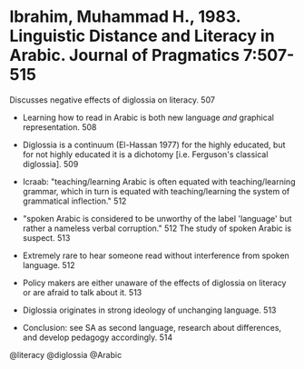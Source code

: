 # Ibrahim, Muhammad H., 1983. Linguistic Distance and Literacy in Arabic. Journal of Pragmatics 7:507-515

Discusses negative effects of diglossia on literacy. 507

- Learning how to read in Arabic is both new language *and* graphical representation. 508

- Diglossia is a continuum (El-Hassan 1977) for the highly educated, but for not highly educated it is a dichotomy [i.e. Ferguson's classical diglossia]. 509

- Icraab: "teaching/learning Arabic is often equated with teaching/learning grammar, which in turn is equated with teaching/learning the system of grammatical inflection." 512

- "spoken Arabic is considered to be unworthy of the label 'language' but rather a nameless verbal corruption." 512 The study of spoken Arabic is suspect. 513

- Extremely rare to hear someone read without interference from spoken language. 512 

- Policy makers are either unaware of the effects of diglossia on literacy or are afraid to talk about it. 513

- Diglossia originates in strong ideology of unchanging language. 513

- Conclusion: see SA as second language, research about differences, and develop pedagogy accordingly. 514

@literacy
@diglossia
@Arabic
